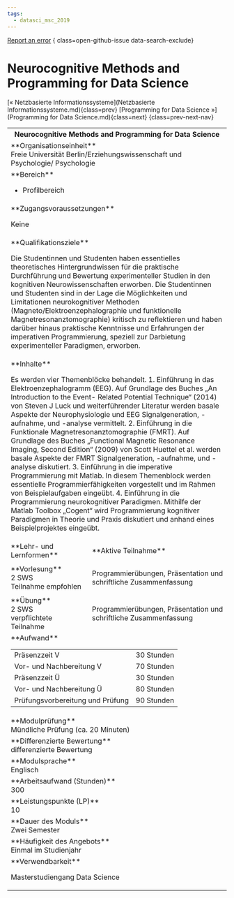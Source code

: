 ```yaml
---
tags:
  - datasci_msc_2019
---
```

[Report an error](https://github.com/SGSSGene/FUB-SUP/issues/new?title=Error%20in%20%22Neurocognitive%20Methods%20and%20Programming%20for%20Data%20Science%22&body=There%20seems%20to%20be%20an%20error%20in%20module%20%22Neurocognitive%20Methods%20and%20Programming%20for%20Data%20Science%22%2E%0A%0A%3CDescribe%20here%20a%20slightly%20more%20detailed%20description%20of%20what%20is%20wrong%3E&labels=bug)
{ class=open-github-issue data-search-exclude}

# Neurocognitive Methods and Programming for Data Science

[« Netzbasierte Informationssysteme](Netzbasierte Informationssysteme.md){class=prev}
[Programming for Data Science »](Programming for Data Science.md){class=next}
{class=prev-next-nav}

<table markdown id="moduledesc">
<tr markdown class="moduledesc_head"><th colspan="2">Neurocognitive Methods and Programming for Data Science </th></tr>
<tr markdown><td colspan="2">**Organisationseinheit**   <br>Freie Universität Berlin/Erziehungswissenschaft und Psychologie/ Psychologie</td></tr>

<tr markdown><td colspan="2">**Bereich**<br>


- Profilbereich

</td></tr>

<tr markdown><td colspan="2">**Zugangsvoraussetzungen** <br>

Keine


</td></tr>
<tr markdown><td colspan="2">**Qualifikationsziele**    <br>

Die Studentinnen und Studenten haben essentielles theoretisches
Hintergrundwissen für die praktische Durchführung und Bewertung
experimenteller Studien in den kognitiven Neurowissenschaften erworben. Die
Studentinnen und Studenten sind in der Lage die Möglichkeiten und
Limitationen neurokognitiver Methoden (Magneto/Elektroenzephalographie und
funktionelle Magnetresonanztomographie) kritisch zu reflektieren und haben
darüber hinaus praktische Kenntnisse und Erfahrungen der imperativen
Programmierung, speziell zur Darbietung experimenteller Paradigmen,
erworben.


</td></tr>
<tr markdown><td colspan="2">**Inhalte**                <br>

Es werden vier Themenblöcke behandelt. 1. Einführung in das
Elektroenzephalogramm (EEG). Auf Grundlage des Buches „An Introduction to
the Event- Related Potential Technique“ (2014) von Steven J Luck und
weiterführender Literatur werden basale Aspekte der Neurophysiologie und EEG
Signalgeneration, -aufnahme, und -analyse vermittelt. 2. Einführung in die
Funktionale Magnetresonanztomographie (FMRT). Auf Grundlage des Buches
„Functional Magnetic Resonance Imaging, Second Edition“ (2009) von Scott
Huettel et al. werden basale Aspekte der FMRT Signalgeneration, -aufnahme,
und -analyse diskutiert. 3. Einführung in die imperative Programmierung mit
Matlab. In diesem Themenblock werden essentielle Programmierfähigkeiten
vorgestellt und im Rahmen von Beispielaufgaben eingeübt. 4. Einführung in
die Programmierung neurokognitiver Paradigmen. Mithilfe der Matlab Toolbox
„Cogent“ wird Programmierung kognitiver Paradigmen in Theorie und Praxis
diskutiert und anhand eines Beispielprojektes eingeübt.


</td></tr>

<tr markdown><td>**Lehr- und Lernformen**</td><td>**Aktive Teilnahme**</td></tr>
<tr markdown><td> **Vorlesung** <br>2 SWS <br> Teilnahme empfohlen</td><td>

Programmierübungen, Präsentation und schriftliche Zusammenfassung
</td></tr>
<tr markdown><td> **Übung** <br>2 SWS <br> verpflichtete Teilnahme</td><td>

Programmierübungen, Präsentation und schriftliche Zusammenfassung
</td></tr>
<tr markdown><td colspan="2">**Aufwand**                <br>
<table class="aufwand_table">
<tr><td>Präsenzzeit V</td><td>30 Stunden</td></tr>
<tr><td>Vor- und Nachbereitung V</td><td>70 Stunden</td></tr>
<tr><td>Präsenzzeit Ü</td><td>30 Stunden</td></tr>
<tr><td>Vor- und Nachbereitung Ü</td><td>80 Stunden</td></tr>
<tr><td>Prüfungsvorbereitung und Prüfung</td><td>90 Stunden</td></tr>
</table>

</td></tr>
<tr markdown><td colspan="2">**Modulprüfung**             <br>Mündliche Prüfung (ca. 20 Minuten)


</td></tr>
<tr markdown><td colspan="2">**Differenzierte Bewertung** <br>differenzierte Bewertung

</td></tr>
<tr markdown><td colspan="2">**Modulsprache**             <br>Englisch</td></tr>
<tr markdown><td colspan="2">**Arbeitsaufwand (Stunden)** <br>300</td></tr>
<tr markdown><td colspan="2">**Leistungspunkte (LP)**     <br>10</td></tr>
<tr markdown><td colspan="2">**Dauer des Moduls**         <br>Zwei Semester</td></tr>
<tr markdown><td colspan="2">**Häufigkeit des Angebots**  <br>Einmal im Studienjahr</td></tr>
<tr markdown><td colspan="2">**Verwendbarkeit**           <br>

Masterstudiengang Data Science


</td></tr>


</table>
